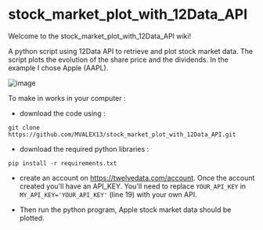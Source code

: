 # stock_market_plot_with_12Data_API

Welcome to the stock_market_plot_with_12Data_API wiki!

A python script using 12Data API to retrieve and plot stock market data.
The script plots the evolution of the share price and the dividends.
In the example I chose Apple (AAPL).

![image](https://user-images.githubusercontent.com/82118574/215887077-9fc17a09-d724-4cb2-a015-e8d8921267bb.png)

To make in works in your computer : 

* download the code using : 

`git clone https://github.com/MVALEX13/stock_market_plot_with_12Data_API.git`

* download the required python libraries :

`pip install -r requirements.txt`

* create an account on https://twelvedata.com/account. Once the account created you'll have an API_KEY.
 You'll need to replace `YOUR_API_KEY` in `MY_API_KEY='YOUR_API_KEY'` (line 19) with your own API.

* Then run the python program, Apple stock market data should be plotted.

